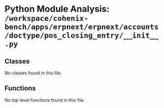 # Python Module Analysis: `/workspace/cohenix-bench/apps/erpnext/erpnext/accounts/doctype/pos_closing_entry/__init__.py`

## Classes

No classes found in this file.


## Functions

No top-level functions found in this file.
